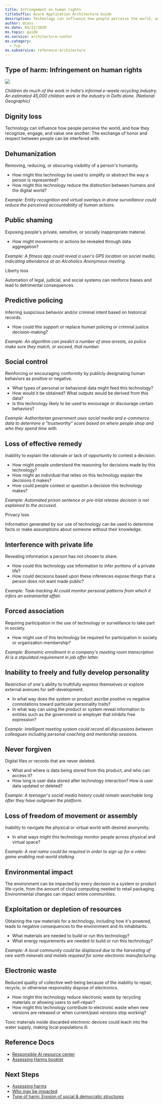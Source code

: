```yaml
---
title: Infringement on human rights
titleSuffix: Azure Application Architecture Guide
description: Technology can influence how people perceive the world, and how they recognize, engage, and value one another. The exchange of honor and respect between people can be interfered with.
author: dcass
ms.date: 04/22/2020
ms.topic: guide
ms.service: architecture-center
ms.category:
  - fcp
ms.subservice: reference-architecture
---
```


## Type of harm: Infringement on human rights

![](E&S_BP_toolkit_content_4.22_html_c2679cb712b2d892.jpg)

_Children do much of the work in India's informal e-waste recycling industry. An estimated 45,000 children work in the industry in Delhi alone. (National Geographic)_

## Dignity loss

Technology can influence how people perceive the world, and how they recognize, engage, and value one another. The exchange of honor and respect between people can be interfered with.

## Dehumanization

Removing, reducing, or obscuring visibility of a person's humanity.

- How might this technology be used to simplify or abstract the way a person is represented?
- How might this technology reduce the distinction between humans and the digital world?

*Example: Entity recognition and virtual overlays in drone surveillance could reduce the perceived accountability of human actions.*

## Public shaming

Exposing people's private, sensitive, or socially inappropriate material.

- How might movements or actions be revealed through data aggregation?

*Example: A fitness app could reveal a user's GPS location on social media, indicating attendance at an Alcoholics Anonymous meeting.*

Liberty loss

Automation of legal, judicial, and social systems can reinforce biases and lead to detrimental consequences.

## Predictive policing

Inferring suspicious behavior and/or criminal intent based on historical records.

- How could this support or replace human policing or criminal justice decision-making?

*Example: An algorithm can predict a number of area arrests, so police make sure they match, or exceed, that number.*

## Social control

Reinforcing or encouraging conformity by publicly designating human behaviors as positive or negative.

- What types of personal or behavioral data might feed this technology?
- How would it be obtained? What outputs would be derived from this data?
- Is this technology likely to be used to encourage or discourage certain behaviors?

*Example: Authoritarian government uses social media and e-commerce data to determine a "trustworthy" score based on where people shop and who they spend time with.*

## Loss of effective remedy

Inability to explain the rationale or lack of opportunity to contest a decision.

- How might people understand the reasoning for decisions made by this technology?
- How might an individual that relies on this technology explain the decisions it makes?
- How could people contest or question a decision this technology makes?

*Example: Automated prison sentence or pre-trial release decision is not explained to the accused.*

Privacy loss

Information generated by our use of technology can be used to determine facts or make assumptions about someone without their knowledge.

## Interference with private life

Revealing information a person has not chosen to share.

- How could this technology use information to infer portions of a private life?
- How could decisions based upon these inferences expose things that a person does not want made public?

*Example: Task-tracking AI could monitor personal patterns from which it infers an extramarital affair.*

## Forced association

Requiring participation in the use of technology or surveillance to take part in society.

- How might use of this technology be required for participation in society or organization membership?

*Example: Biometric enrollment in a company's meeting room transcription AI is a stipulated requirement in job offer letter.*

## Inability to freely and fully develop personality

Restriction of one's ability to truthfully express themselves or explore external avenues for self-development.

- In what way does the system or product ascribe positive vs negative connotations toward particular personality traits?
- In what way can using the product or system reveal information to entities such as the government or employer that inhibits free expression?

*Example: Intelligent meeting system could record all discussions between colleagues including personal coaching and mentorship sessions.*

## Never forgiven

Digital files or records that are never deleted.

- What and where is data being stored from this product, and who can access it?
- How long is user data stored after technology interaction? How is user data updated or deleted?

*Example: A teenager's social media history could remain searchable long after they have outgrown the platform.*

## Loss of freedom of movement or assembly

Inability to navigate the physical or virtual world with desired anonymity.

- In what ways might this technology monitor people across physical and virtual space?

*Example: A real name could be required in order to sign up for a video game enabling real-world stalking.*

## Environmental impact

The environment can be impacted by every decision in a system or product life-cycle, from the amount of cloud computing needed to retail packaging. Environmental changes can impact entire communities.

## Exploitation or depletion of resources

Obtaining the raw materials for a technology, including how it's powered, leads to negative consequences to the environment and its inhabitants.

- What materials are needed to build or run this technology?
- What energy requirements are needed to build or run this technology?

*Example: A local community could be displaced due to the harvesting of rare earth minerals and metals required for some electronic manufacturing.*

## Electronic waste

Reduced quality of collective well-being because of the inability to repair, recycle, or otherwise responsibly dispose of electronics.

- How might this technology reduce electronic waste by recycling materials or allowing users to self-repair?
- How might this technology contribute to electronic waste when new versions are released or when current/past versions stop working?

Toxic materials inside discarded electronic devices could leach into the water supply, making local populations ill.

## Reference Docs

- [Responsible AI resource center](../index.md)
- [Assessing Harms booklet](downloadable)

## Next Steps

- [Assessing harms](./index.md)
- [Who may be impacted](./human-understanding.md)
- [Type of harm: Erosion of social & democratic structures](./democratic-structures.md)
